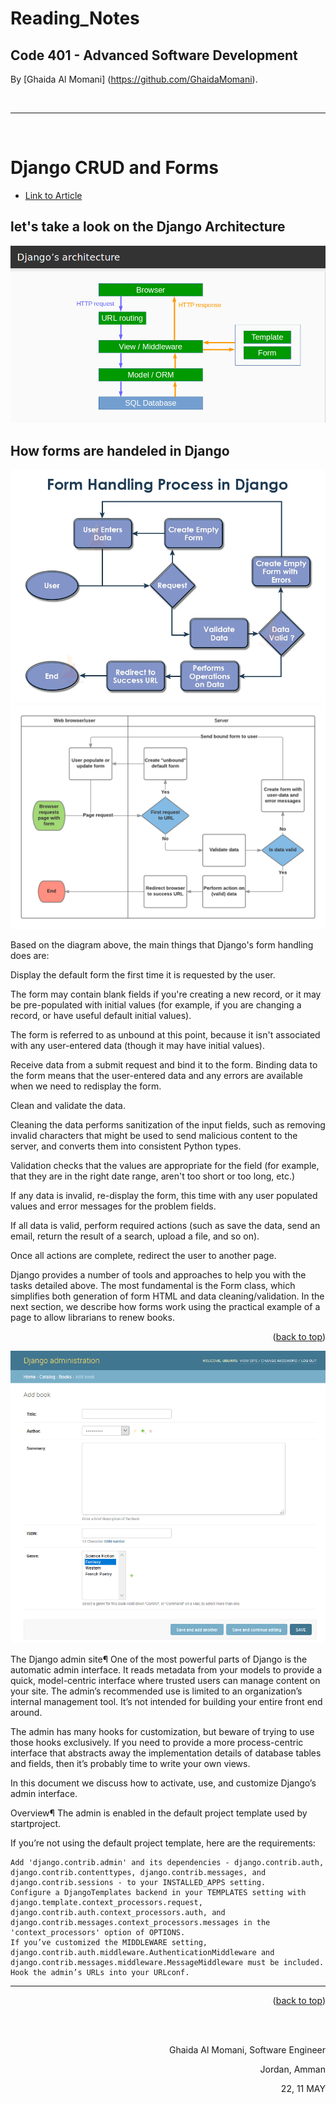 


# Reading_Notes
## Code 401 - Advanced Software Development





By [Ghaida Al Momani] (https://github.com/GhaidaMomani).


<br/>
<hr/>
<br/>

# Django CRUD and Forms
* [Link to Article](https://developer.mozilla.org/en-US/docs/Learn/Server-side/Django/Forms)  

## let's take a look on the Django Architecture 

![](../assests/django-architecture.jpg)



## How forms are handeled in Django

![](../assests/form-handling-process-in-django.jpg)
![](../assests/form_handling_-_standard.png)


Based on the diagram above, the main things that Django's form handling does are:

Display the default form the first time it is requested by the user.

The form may contain blank fields if you're creating a new record, or it may be pre-populated with initial values (for example, if you are changing a record, or have useful default initial values).

The form is referred to as unbound at this point, because it isn't associated with any user-entered data (though it may have initial values).

Receive data from a submit request and bind it to the form.
Binding data to the form means that the user-entered data and any errors are available when we need to redisplay the form.

Clean and validate the data.

Cleaning the data performs sanitization of the input fields, such as removing invalid characters that might be used to send malicious content to the server, and converts them into consistent Python types.

Validation checks that the values are appropriate for the field (for example, that they are in the right date range, aren't too short or too long, etc.)

If any data is invalid, re-display the form, this time with any user populated values and error messages for the problem fields.

If all data is valid, perform required actions (such as save the data, send an email, return the result of a search, upload a file, and so on).

Once all actions are complete, redirect the user to another page.

Django provides a number of tools and approaches to help you with the tasks detailed above. The most fundamental is the Form class, which simplifies both generation of form HTML and data cleaning/validation. In the next section, we describe how forms work using the practical example of a page to allow librarians to renew books.


<p align="right">(<a href="#top">back to top</a>)</p>

![](../assests/admin_book_add.png)


The Django admin site¶
One of the most powerful parts of Django is the automatic admin interface. It reads metadata from your models to provide a quick, model-centric interface where trusted users can manage content on your site. The admin’s recommended use is limited to an organization’s internal management tool. It’s not intended for building your entire front end around.

The admin has many hooks for customization, but beware of trying to use those hooks exclusively. If you need to provide a more process-centric interface that abstracts away the implementation details of database tables and fields, then it’s probably time to write your own views.

In this document we discuss how to activate, use, and customize Django’s admin interface.

Overview¶
The admin is enabled in the default project template used by startproject.

If you’re not using the default project template, here are the requirements:
```
Add 'django.contrib.admin' and its dependencies - django.contrib.auth, django.contrib.contenttypes, django.contrib.messages, and django.contrib.sessions - to your INSTALLED_APPS setting.
Configure a DjangoTemplates backend in your TEMPLATES setting with django.template.context_processors.request, django.contrib.auth.context_processors.auth, and django.contrib.messages.context_processors.messages in the 'context_processors' option of OPTIONS.
If you’ve customized the MIDDLEWARE setting, django.contrib.auth.middleware.AuthenticationMiddleware and django.contrib.messages.middleware.MessageMiddleware must be included.
Hook the admin’s URLs into your URLconf.
```















<hr/>
<p align="right">(<a href="#top">back to top</a>)</p>



<br/><br/>

<p align="right">Ghaida Al Momani, Software Engineer</p>
<p align="right">Jordan, Amman</p>
  <p align="right">22, 11 MAY</p>